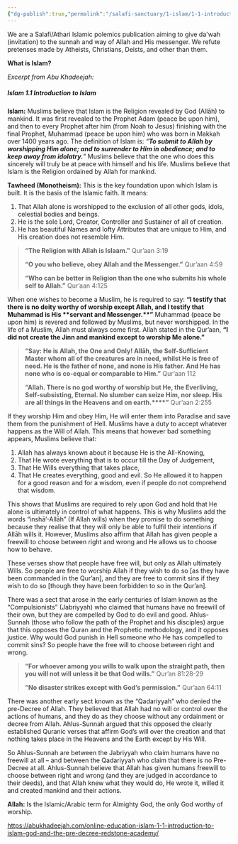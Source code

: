 ```yaml
---
{"dg-publish":true,"permalink":"/salafi-sanctuary/1-islam/1-1-introduction-to-islam/","tags":["gardenEntry"]}
---
```




We are a Salafi/Athari Islamic polemics publication aiming to give da'wah (invitation) to the sunnah and way of Allah and His messenger. We refute pretenses made by Atheists, Christians, Deists, and other than them.

**What is Islam?**

*Excerpt from Abu Khadeejah:*

##### **Islam 1.1 Introduction to Islam**

**Islam:** Muslims believe that Islam is the Religion revealed by God (Allāh) to mankind. It was first revealed to the Prophet Adam (peace be upon him), and then to every Prophet after him (from Noah to Jesus) finishing with the final Prophet, Muhammad (peace be upon him) who was born in Makkah over 1400 years ago. The definition of Islam is: _“__To submit to Allah by worshipping Him alone; and to surrender to Him in obedience; and to keep away from idolatry.__”_ Muslims believe that the one who does this sincerely will truly be at peace with himself and his life. Muslims believe that Islam is the Religion ordained by Allah for mankind.

**Tawheed (Monotheism):** This is the key foundation upon which Islam is built. It is the basis of the Islamic faith. It means: 
1. That Allah alone is worshipped to the exclusion of all other gods, idols, celestial bodies and beings. 
2. He is the sole Lord, Creator, Controller and Sustainer of all of creation. 
3. He has beautiful Names and lofty Attributes that are unique to Him, and His creation does not resemble Him.

> **“****The Religion with Allah is Islaam.****”** Qur’aan 3:19
> 
> **“****O you who believe, obey Allah and the Messenger.****”** Qur’aan 4:59
> 
> **“****Who can be better in Religion than the one who submits his whole self to Allah.****”** Qur’aan 4:125

When one wishes to become a Muslim, he is required to say: **“****I testify that there is no deity worthy of worship except Allah, and I testify that Muhammad is His** **servant and Messenger.****”** Muhammad (peace be upon him) is revered and followed by Muslims, but never worshipped. In the life of a Muslim, Allah must always come first. Allah stated in the Qur’aan, **“****I did not create the Jinn and mankind except to worship Me alone.****”**

> **“****Say: He is Allah, the One and Only! Allāh, the Self-Sufficient Master whom all of the creatures are in need, whilst He is free of need. He is the father of none, and none is His father. And He has none who is co-equal or comparable to Him.****”** Qur’aan 112
> 
> **“Allah. There is no god worthy of worship but He, the Everliving, Self-subsisting, Eternal. No slumber can seize Him, nor sleep. His are all things in the Heavens and on earth.****”** Qur’aan 2:255

If they worship Him and obey Him, He will enter them into Paradise and save them from the punishment of Hell. Muslims have a duty to accept whatever happens as the Will of Allah. This means that however bad something appears, Muslims believe that: 
1. Allah has always known about it because He is the All-Knowing, 
2. That He wrote everything that is to occur till the Day of Judgement, 
3. That He Wills everything that takes place, 
4. That He creates everything, good and evil. So He allowed it to happen for a good reason and for a wisdom, even if people do not comprehend that wisdom.

This shows that Muslims are required to rely upon God and hold that He alone is ultimately in control of what happens. This is why Muslims add the words “inshā’-Allāh” (If Allah wills) when they promise to do something because they realise that they will only be able to fulfil their intentions if Allāh wills it. However, Muslims also affirm that Allah has given people a freewill to choose between right and wrong and He allows us to choose how to behave.

These verses show that people have free will, but only as Allah ultimately Wills. So people are free to worship Allah if they wish to do so [as they have been commanded in the Qur’an], and they are free to commit sins if they wish to do so [though they have been forbidden to so in the Qur’an].

There was a sect that arose in the early centuries of Islam known as the “Compulsionists” (Jabriyyah) who claimed that humans have no freewill of their own, but they are compelled by God to do evil and good. Ahlus-Sunnah (those who follow the path of the Prophet and his disciples) argue that this opposes the Quran and the Prophetic methodology, and it opposes justice. Why would God punish in Hell someone who He has compelled to commit sins? So people have the free will to choose between right and wrong.

> **“****For whoever among you wills to walk upon the straight path, then you will not will unless it be that God wills.****”** Qur’an 81:28-29
> 
> **“****No disaster strikes except with God****’****s permission.****”** Qur’aan 64:11

There was another early sect known as the “Qadariyyah” who denied the pre-Decree of Allah. They believed that Allah had no will or control over the actions of humans, and they do as they choose without any ordainment or decree from Allah. Ahlus-Sunnah argued that this opposed the clearly established Quranic verses that affirm God’s will over the creation and that nothing takes place in the Heavens and the Earth except by His Will.

So Ahlus-Sunnah are between the Jabriyyah who claim humans have no freewill at all – and between the Qadariyyah who claim that there is no Pre-Decree at all. Ahlus-Sunnah believe that Allah has given humans freewill to choose between right and wrong (and they are judged in accordance to their deeds), and that Allah knew what they would do, He wrote it, willed it and created mankind and their actions.

**Allah:** Is the Islamic/Arabic term for Almighty God, the only God worthy of worship.

https://abukhadeejah.com/online-education-islam-1-1-introduction-to-islam-god-and-the-pre-decree-redstone-academy/